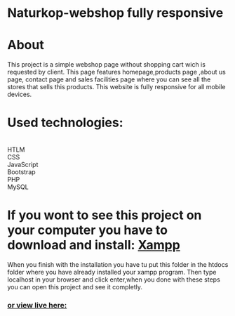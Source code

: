 # Naturkop-webshop fully responsive 

# About
This project is a simple webshop page without shopping cart wich is requested by client. This page features homepage,products page ,about us page, contact page and sales facilities page where you can see all the stores that sells this products. This website is fully responsive for all mobile devices.



# Used technologies:
<br>HTLM
<br>CSS
<br>JavaScript
<br>Bootstrap
<br>PHP
<br>MySQL

# If you wont to see this project on your computer you have to download and install: <a href src="https://www.apachefriends.org/download.html"> Xampp</a>
<p>When you finish with the installation you have tu put this folder in the htdocs folder where you have already installed your xampp program.
Then type localhost in your browser and click enter,when you done with these steps you can open this project and see it completly.</p>


<h3><a href src="https://naturkop.netlify.app/"> or view live here:</a></h3>
